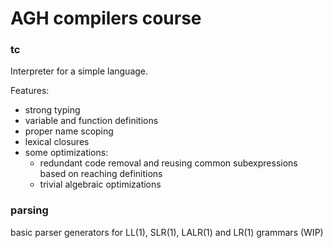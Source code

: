 # AGH compilers course
### tc
Interpreter for a simple language. 

Features:
* strong typing
* variable and function definitions
* proper name scoping
* lexical closures
* some optimizations: 
  * redundant code removal and reusing common
  subexpressions based on reaching definitions 
  * trivial algebraic optimizations

### parsing
basic parser generators for LL(1), SLR(1), LALR(1) and LR(1) grammars (WIP)
